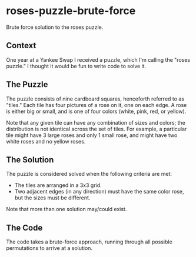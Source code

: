 # roses-puzzle-brute-force
Brute force solution to the roses puzzle.

## Context

One year at a Yankee Swap I received a puzzle, which I'm calling the "roses puzzle."  I thought it would be fun to write code to solve it.

## The Puzzle

The puzzle consists of nine cardboard squares, henceforth referred to as "tiles."  Each tile has four pictures of a rose on it, one on each edge.  A rose is either big or small, and is one of four colors (white, pink, red, or yellow).

Note that any given tile can have any combination of sizes and colors; the distribution is not identical across the set of tiles.  For example, a particular tile might have 3 large roses and only 1 small rose, and might have two white roses and no yellow roses.

## The Solution

The puzzle is considered solved when the following criteria are met:

* The tiles are arranged in a 3x3 grid.
* Two adjacent edges (in any direction) must have the same color rose, but the sizes must be different.

Note that more than one solution may/could exist.

## The Code

The code takes a brute-force approach, running through all possible permutations to arrive at a solution.
